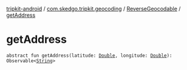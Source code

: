 [tripkit-android](../../index.md) / [com.skedgo.tripkit.geocoding](../index.md) / [ReverseGeocodable](index.md) / [getAddress](./get-address.md)

# getAddress

`abstract fun getAddress(latitude: `[`Double`](https://kotlinlang.org/api/latest/jvm/stdlib/kotlin/-double/index.html)`, longitude: `[`Double`](https://kotlinlang.org/api/latest/jvm/stdlib/kotlin/-double/index.html)`): Observable<`[`String`](https://kotlinlang.org/api/latest/jvm/stdlib/kotlin/-string/index.html)`>`